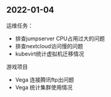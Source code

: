 ## 2022-01-04

运维任务：

* 排查jumpserver CPU占用过大的问题
* 排查nextcloud访问慢的问题
* kubevirt统计虚拟机迁移情况

游戏项目

* Vega 连接腾讯ftp出问题
* Vega 统计集群使用情况